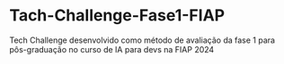 # Tach-Challenge-Fase1-FIAP
Tech Challenge desenvolvido como método de avaliação da fase 1 para pôs-graduação no curso de IA para devs na FIAP 2024

